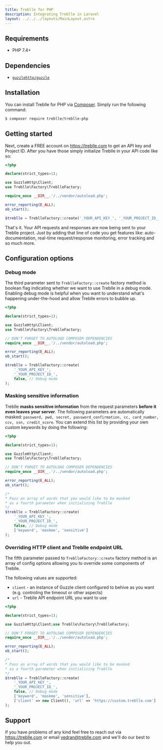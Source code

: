 ```yaml
---
title: Treblle for PHP
description: Integrating Treblle in Laravel
layout: ../../../layouts/MainLayout.astro
---
```


## Requirements

- PHP 7.4+

## Dependencies

- [`guzzlehttp/guzzle`](https://packagist.org/packages/guzzlehttp/guzzle)

## Installation

You can install Treblle for PHP via [Composer](http://getcomposer.org/). Simply run the following command:

```bash
$ composer require treblle/treblle-php
```

## Getting started

Next, create a FREE account on <https://treblle.com> to get an API key and Project ID. After you have those simply
initialize Treblle in your API code like so:

```php
<?php

declare(strict_types=1);

use GuzzleHttp\Client;
use Treblle\Factory\TreblleFactory;

require_once __DIR__.'/../vendor/autoload.php';

error_reporting(E_ALL);
ob_start();

$treblle = TreblleFactory::create('_YOUR_API_KEY_', '_YOUR_PROJECT_ID_');
```

That's it. Your API requests and responses are now being sent to your Treblle project. Just by adding that line of code
you get features like: auto-documentation, real-time request/response monitoring, error tracking and so much more.

## Configuration options

### Debug mode

The third parameter sent to `TreblleFactory::create` factory method is boolean flag indicating whether we want to use
Treblle in a debug mode. Enabling debug mode is helpful when you want to understand what's happening under-the-hood and
allow Treblle errors to bubble up.

```php
<?php

declare(strict_types=1);

use GuzzleHttp\Client;
use Treblle\Factory\TreblleFactory;

// DON'T FORGET TO AUTOLOAD COMPOSER DEPENDENCIES
require_once __DIR__.'/../vendor/autoload.php';

error_reporting(E_ALL);
ob_start();

$treblle = TreblleFactory::create(
    '_YOUR_API_KEY_',
    '_YOUR_PROJECT_ID_',
    false, // Debug mode
);
```

### Masking sensitive information

Treblle **masks sensitive information** from the request parameters **before it even leaves your server**. The following
parameters are automatically
masked: `password, pwd, secret, password_confirmation, cc, card_number, ccv, ssn, credit_score`. You can extend this
list by providing your own custom keywords by doing the following:

```php
<?php

declare(strict_types=1);

use GuzzleHttp\Client;
use Treblle\Factory\TreblleFactory;

// DON'T FORGET TO AUTOLOAD COMPOSER DEPENDENCIES
require_once __DIR__.'/../vendor/autoload.php';

error_reporting(E_ALL);
ob_start();

/*
* Pass an array of words that you would like to be masked
* as a fourth parameter when initializing Treblle
*/
$treblle = TreblleFactory::create(
    '_YOUR_API_KEY_',
    '_YOUR_PROJECT_ID_',
    false, // Debug mode
    ['keyword', 'maskme', 'sensitive']
);
```

### Overriding HTTP client and Treblle endpoint URL

The fifth parameter passed to `TreblleFactory::create` factory method is an array of config options allowing you to
override some components of Treblle.

The following values are supported:

- `client` - an instance of Guzzle client configured to behive as you want (e.g. controling the timeout or other
  aspects)
- `url` - Treblle API endpoint URL you want to use

```php
<?php

declare(strict_types=1);

use GuzzleHttp\Client;use Treblle\Factory\TreblleFactory;

// DON'T FORGET TO AUTOLOAD COMPOSER DEPENDENCIES
require_once __DIR__.'/../vendor/autoload.php';

error_reporting(E_ALL);
ob_start();

/*
* Pass an array of words that you would like to be masked
* as a fourth parameter when initializing Treblle
*/
$treblle = TreblleFactory::create(
    '_YOUR_API_KEY_',
    '_YOUR_PROJECT_ID_',
    false, // Debug mode
    ['keyword', 'maskme', 'sensitive'],
    ['client' => new Client(), 'url' => 'https://custom.treblle.com']
);
```

## Support

If you have problems of any kind feel free to reach out via <https://treblle.com> or email vedran@treblle.com and we'll
do our best to help you out.
